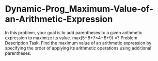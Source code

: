 # Dynamic-Prog_Maximum-Value-of-an-Arithmetic-Expression
In this problem, your goal is to add parentheses to a given arithmetic expression to maximize its value. max(5−8+7×4−8+9) =? Problem Description Task. Find the maximum value of an arithmetic expression by specifying the order of applying its arithmetic operations using additional parentheses.
